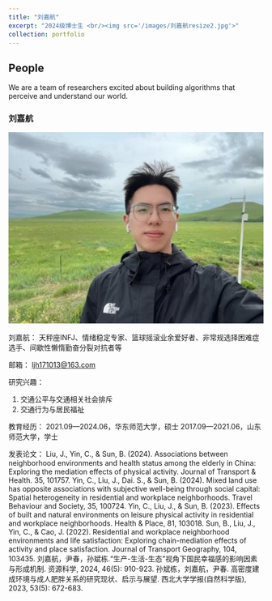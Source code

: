 ```yaml
---
title: "刘嘉航"
excerpt: "2024级博士生 <br/><img src='/images/刘嘉航resize2.jpg'>"
collection: portfolio
---
```


## People

We are a team of researchers excited about building algorithms that perceive and understand our world.

### 刘嘉航
![Vincent Sitzmann](/images/刘嘉航resize2.jpg)

刘嘉航：
天秤座INFJ、情绪稳定专家、篮球摇滚业余爱好者、非常规选择困难症选手、间歇性懒惰勤奋分裂对抗者等

邮箱：
ljh171013@163.com

研究兴趣：
1.	交通公平与交通相关社会排斥
2.	交通行为与居民福祉

教育经历：
2021.09—2024.06，华东师范大学，硕士
2017.09—2021.06，山东师范大学，学士

发表论文：
Liu, J., Yin, C., & Sun, B. (2024). Associations between neighborhood environments and health status among the elderly in China: Exploring the mediation effects of physical activity. Journal of Transport & Health. 35, 101757.
Yin, C., Liu, J., Dai. S., & Sun, B. (2024). Mixed land use has opposite associations with subjective well-being through social capital: Spatial heterogeneity in residential and workplace neighborhoods. Travel Behaviour and Society, 35, 100724.
Yin, C., Liu, J., & Sun, B. (2023). Effects of built and natural environments on leisure physical activity in residential and workplace neighborhoods. Health & Place, 81, 103018.
Sun, B., Liu, J., Yin, C., & Cao, J. (2022). Residential and workplace neighborhood environments and life satisfaction: Exploring chain-mediation effects of activity and place satisfaction. Journal of Transport Geography, 104, 103435. 
刘嘉航，尹春，孙斌栋.“生产-生活-生态”视角下国民幸福感的影响因素与形成机制. 资源科学, 2024, 46(5): 910-923.
孙斌栋，刘嘉航，尹春. 高密度建成环境与成人肥胖关系的研究现状、启示与展望. 西北大学学报(自然科学版), 2023, 53(5): 672-683.
